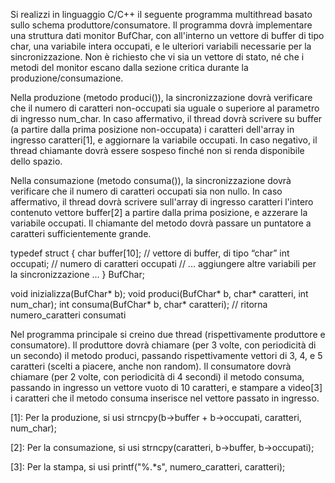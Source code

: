 Si realizzi in linguaggio C/C++ il seguente programma multithread basato sullo schema produttore/consumatore. Il programma dovrà implementare una struttura dati monitor BufChar, con all'interno un vettore di buffer di tipo char, una variabile intera occupati, e le ulteriori variabili necessarie per la sincronizzazione. Non è richiesto che vi sia un vettore di stato, né che i metodi del monitor escano dalla sezione critica durante la produzione/consumazione.

Nella produzione (metodo produci()), la sincronizzazione dovrà verificare che il numero di caratteri non-occupati sia uguale o superiore al parametro di ingresso num_char. In caso affermativo, il thread dovrà scrivere su buffer (a partire dalla prima posizione non-occupata) i caratteri dell'array in ingresso caratteri[1], e aggiornare la variabile occupati. In caso negativo, il thread chiamante dovrà essere sospeso finché non si renda disponibile dello spazio.

Nella consumazione (metodo consuma()), la sincronizzazione dovrà verificare che il numero di caratteri occupati sia non nullo. In caso affermativo, il thread dovrà scrivere sull'array di ingresso caratteri l'intero contenuto vettore buffer[2] a partire dalla prima posizione, e azzerare la variabile occupati. Il chiamante del metodo dovrà passare un puntatore a caratteri sufficientemente grande.

typedef struct {
   char buffer[10]; // vettore di buffer, di tipo “char”
   int occupati;        // numero di caratteri occupati
   // ... aggiungere altre variabili per la sincronizzazione ...
} BufChar;

void inizializza(BufChar* b);
void produci(BufChar* b, char* caratteri, int num_char);
int consuma(BufChar* b, char* caratteri);  // ritorna numero_caratteri consumati

Nel programma principale si creino due thread (rispettivamente produttore e consumatore). Il produttore dovrà chiamare (per 3 volte, con periodicità di un secondo) il metodo produci, passando rispettivamente vettori di 3, 4, e 5 caratteri (scelti a piacere, anche non random). Il consumatore dovrà chiamare (per 2 volte, con periodicità di 4 secondi) il metodo consuma, passando in ingresso un vettore vuoto di 10 caratteri, e stampare a video[3] i caratteri che il metodo consuma inserisce nel vettore passato in ingresso.

[1]: Per la produzione, si usi strncpy(b->buffer + b->occupati, caratteri, num_char);

[2]: Per la consumazione, si usi strncpy(caratteri, b->buffer, b->occupati);

[3]: Per la stampa, si usi printf("%.*s", numero_caratteri, caratteri);
